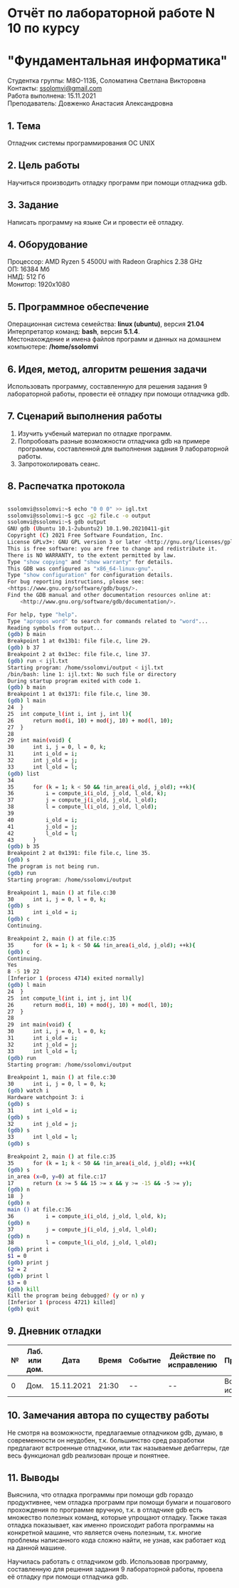 # Отчёт по лабораторной работе N 10 по курсу
# "Фундаментальная информатика"

Студентка группы: M8О-113Б, Соломатина Светлана Викторовна\
Контакты: ssolomvi@gmail.com\
Работа выполнена: 15.11.2021\
Преподаватель: Довженко Анастасия Александровна

## 1. Тема

Отладчик системы программирования ОС UNIX

## 2. Цель работы

Научиться производить отладку программ при помощи отладчика gdb.

## 3. Задание

Написать программу на языке Си и провести её отладку.

## 4. Оборудование

Процессор: AMD Ryzen 5 4500U with Radeon Graphics 2.38 GHz\
ОП: 16384 Мб\
НМД: 512 Гб\
Монитор: 1920x1080

## 5. Программное обеспечение

Операционная система семейства: **linux (ubuntu)**, версия **21.04**\
Интерпретатор команд: **bash**, версия **5.1.4**.\
Местонахождение и имена файлов программ и данных на домашнем компьютере: **/home/ssolomvi**

## 6. Идея, метод, алгоритм решения задачи

Использовать программу, составленную для решения задания 9 лабораторной работы, провести её отладку при помощи отладчика gdb.

## 7. Сценарий выполнения работы

1. Изучить учбеный материал по отладке программ.
2. Попробовать разные возможности отладчика gdb на примере программы, составленной для выполнения задания 9 лабораторной работы.
3. Запротоколировать сеанс.

## 8. Распечатка протокола

```Bash

ssolomvi@ssolomvi:~$ echo "0 0 0" >> igl.txt
ssolomvi@ssolomvi:~$ gcc -g2 file.c -o output
ssolomvi@ssolomvi:~$ gdb output
GNU gdb (Ubuntu 10.1-2ubuntu2) 10.1.90.20210411-git
Copyright (C) 2021 Free Software Foundation, Inc.
License GPLv3+: GNU GPL version 3 or later <http://gnu.org/licenses/gpl.html>
This is free software: you are free to change and redistribute it.
There is NO WARRANTY, to the extent permitted by law.
Type "show copying" and "show warranty" for details.
This GDB was configured as "x86_64-linux-gnu".
Type "show configuration" for configuration details.
For bug reporting instructions, please see:
<https://www.gnu.org/software/gdb/bugs/>.
Find the GDB manual and other documentation resources online at:
    <http://www.gnu.org/software/gdb/documentation/>.

For help, type "help".
Type "apropos word" to search for commands related to "word"...
Reading symbols from output...
(gdb) b main
Breakpoint 1 at 0x13b1: file file.c, line 29.
(gdb) b 37
Breakpoint 2 at 0x13ec: file file.c, line 37.
(gdb) run < ijl.txt
Starting program: /home/ssolomvi/output < ijl.txt
/bin/bash: line 1: ijl.txt: No such file or directory
During startup program exited with code 1.
(gdb) b main
Breakpoint 1 at 0x1371: file file.c, line 30.
(gdb) l main
24	}
25	int compute_l(int i, int j, int l){
26	    return mod(i, 10) + mod(j, 10) + mod(l, 10);
27	}
28	
29	int main(void) {
30	    int i, j = 0, l = 0, k;
31	    int i_old = i;
32	    int j_old = j;
33	    int l_old = l;
(gdb) list
34	
35	    for (k = 1; k < 50 && !in_area(i_old, j_old); ++k){
36	        i = compute_i(i_old, j_old, l_old, k);
37	        j = compute_j(i_old, j_old, l_old);
38	        l = compute_l(i_old, j_old, l_old);
39	
40	        i_old = i;
41	        j_old = j;
42	        l_old = l;
43	    }
(gdb) b 35
Breakpoint 2 at 0x1391: file file.c, line 35.
(gdb) s
The program is not being run.
(gdb) run
Starting program: /home/ssolomvi/output 

Breakpoint 1, main () at file.c:30
30	    int i, j = 0, l = 0, k;
(gdb) s
31	    int i_old = i;
(gdb) c
Continuing.

Breakpoint 2, main () at file.c:35
35	    for (k = 1; k < 50 && !in_area(i_old, j_old); ++k){
(gdb) c
Continuing.
Yes
8 -5 19 22
[Inferior 1 (process 4714) exited normally]
(gdb) l main
24	}
25	int compute_l(int i, int j, int l){
26	    return mod(i, 10) + mod(j, 10) + mod(l, 10);
27	}
28	
29	int main(void) {
30	    int i, j = 0, l = 0, k;
31	    int i_old = i;
32	    int j_old = j;
33	    int l_old = l;
(gdb) run
Starting program: /home/ssolomvi/output 

Breakpoint 1, main () at file.c:30
30	    int i, j = 0, l = 0, k;
(gdb) watch i
Hardware watchpoint 3: i
(gdb) s
31	    int i_old = i;
(gdb) s
32	    int j_old = j;
(gdb) s
33	    int l_old = l;
(gdb) s

Breakpoint 2, main () at file.c:35
35	    for (k = 1; k < 50 && !in_area(i_old, j_old); ++k){
(gdb) s
in_area (x=0, y=0) at file.c:17
17	    return (x >= 5 && 15 >= x && y >= -15 && -5 >= y);
(gdb) n
18	}
(gdb) n
main () at file.c:36
36	        i = compute_i(i_old, j_old, l_old, k);
(gdb) n
37	        j = compute_j(i_old, j_old, l_old);
(gdb) n
38	        l = compute_l(i_old, j_old, l_old);
(gdb) print i
$1 = 0
(gdb) print j
$2 = 2
(gdb) print l
$3 = 0
(gdb) kill
Kill the program being debugged? (y or n) y
[Inferior 1 (process 4721) killed]
(gdb) quit

```

## 9. Дневник отладки

| №  | Лаб. или дом. | Дата       | Время | Событие   | Действие по исправлению | Примечание          |
|----|---------------|------------|-------|-----------|-------------------------|---------------------|
| 0  | Дом.          | 15.11.2021 | 21:30 | --        | --                      | Всё прошло исправно |

## 10. Замечания автора по существу работы

Не смотря на возможности, предлагаемые отладчиком gdb, думаю, в современности он неудобен, т.к. большинство сред разработки предлагают встроенные отладчики, или так называемые дебаггеры, где весь функционал gdb реализован проще и понятнее.

## 11. Выводы

Выяснила, что отладка программы при помощи gdb гораздо продуктивнее, чем отладка программ при помощи бумаги и пошагового прохождения по программе вручную, т.к. в отладчике gdb есть множество полезных команд, которые упрощают отладку. Также такая отладка показывает, как именно происходит работа программы на конкретной машине, что является очень полезным, т.к. многие проблемы написанного кода сложно найти, не узнав, как работает код на данной машине.

Научилась работать с отладчиком gdb. Использовав программу, составленную для решения задания 9 лабораторной работы, провела её отладку при помощи отладчика gdb.
